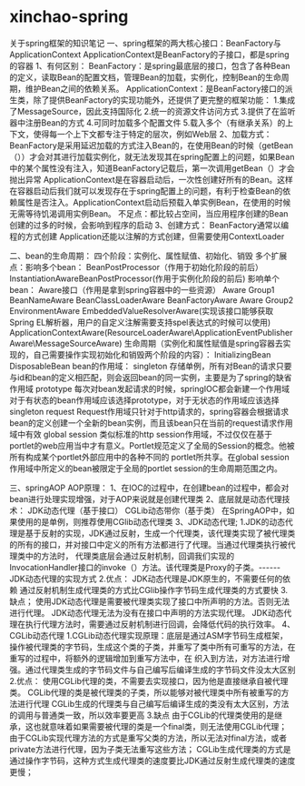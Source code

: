 # xinchao-spring
关于spring框架的知识笔记
一、spring框架的两大核心接口：BeanFactory与ApplicationContext
   ApplicationContext是BeanFactory的子接口，都是spring的容器
 1、有何区别：
   BeanFactory：是spring最底层的接口，包含了各种Bean的定义，读取Bean的配置文档，管理Bean的加载，实例化，控制Bean的生命周期，维护Bean之间的依赖关系。
   ApplicationContext：是BeanFactory接口的派生类，除了提供BeanFactory的实现功能外，还提供了更完整的框架功能：
     1.集成了MessageSource，因此支持国际化
     2.统一的资源文件访问方式
     3.提供了在监听器中注册Bean的方式
     4.可同时加载多个配置文件
     5.载入多个（有继承关系）的上下文，使得每一个上下文都专注于特定的层次，例如Web层
 2、加载方式：
   BeanFactory是采用延迟加载的方式注入Bean的，在使用Bean的时候（getBean（））才会对其进行加载实例化，就无法发现其在spring配置上的问题，如果Bean中的某个属性没有注入，知道BeanFactory记载后，第一次调用getBean（）才会抛出异常
   ApplicationContext是在容器启动后，一次性创建好所有的Bean。这样在容器启动后我们就可以发现存在于spring配置上的问题，有利于检查Bean的依赖属性是否注入。ApplicationContext启动后预载入单实例Bean，在使用的时候无需等待饥渴调用实例Bean。
   不足点：都比较占空间，当应用程序创建的Bean创建的过多的时候，会影响到程序的启动
3、创建方式：
   BeanFactory通常以编程的方式创建
   Application还能以注解的方式创建，但需要使用ContextLoader
   
二、bean的生命周期：
  四个阶段：实例化、属性赋值、初始化、销毁
  多个扩展点：影响多个bean：
               BeanPostProcessor（作用于初始化阶段的前后）
               InstantiationAwareBeanPostProcessor(作用于实例化阶段的前后)
            影响单个bean：
               Aware接口（作用是拿到spring容器中的一些资源）
                 Aware Group1
                   BeanNameAware
                   BeanClassLoaderAware
                   BeanFactoryAware
                 Aware Group2
                   EnvironmentAware
                   EmbeddedValueResolverAware(实现该接口能够获取Spring EL解析器，用户的自定义注解需要支持spel表达式的时候可以使用)
                   ApplicationContextAware(ResourceLoaderAware\ApplicationEventPublisherAware\MessageSourceAware)
           生命周期（实例化和属性赋值是spring容器去实现的，自己需要操作实现初始化和销毁两个阶段的内容）：
              InitializingBean
              DisposableBean
           bean的作用域：
              singleton
               <bean id="xxxxx" class="xxx.xxx.xxx" scope="singleton"></bean>
               存储单例，所有对Bean的请求只要与id和bean的定义相匹配，则会返回bean的同一实例，主要是为了spring的缺省作用域
              prototype
               <bean id="xxxxx" class="xxx.xxx.xxx" scope="prototype"></bean>
               每次对bean发起请求的时候，springIOC都会新建一个作用域
               对于有状态的bean作用域应该选择prototype，对于无状态的作用域应该选择singleton
              request
               <bean id="xxxxx" class="xxx.xxx.xxx" scope="request"></bean>
               Request作用域只针对于http请求的，spring容器会根据请求bean的定义创建一个全新的bean实例，而且该bean只在当前的request请求作用域中有效
              global session
               <bean id="xxxxx" class="xxx.xxx.xxx" scope="globalSession"></bean>
               类似标准的http session作用域，不过仅仅在基于portlet的web应用当中才有意义。Portlet规范定义了全局的Session的概念。他被所有构成某个portlet外部应用中的各种不同的                  portlet所共享。在global session作用域中所定义的bean被限定于全局的portlet session的生命周期范围之内。
              
三、springAOP
   AOP原理：
     1、在IOC的过程中，在创建bean的过程中，都会对bean进行处理实现增强，对于AOP来说就是创建代理类
     2、底层就是动态代理技术：
        JDK动态代理（基于接口）
        CGLib动态带你（基于类）
        在SpringAOP中，如果使用的是单例，则推荐使用CGlib动态代理类
     3、JDK动态代理;
        1.JDK的动态代理是基于反射的实现，JDK通过反射，生成一个代理类，该代理类实现了被代理类的所有的接口，并对接口中定义的所有方法都进行了代理。当通过代理类执行被代理类中的方法时，           代理类底层会通过反射机制，回调我们实现的InvocationHandler接口的invoke（）方法。该代理类是Proxy的子类。------JDK动态代理的实现方式
        2.优点：
          JDK动态代理是JDK原生的，不需要任何的依赖
          通过反射机制生成代理类的方式比CGlib操作字节码生成代理类的方式要快
        3.缺点；
          使用JDK动态代理是需要被代理类实现了接口中所声明的方法。否则无法进行代理。
          JDK动态代理无法为没有在接口中声明的方法实现代理。
          JDK动态代理在执行代理方法时，需要通过反射机制进行回调，会降低代码的执行效率。
     4、CGLib动态代理
        1.CGLib动态代理实现原理：底层是通过ASM字节码生成框架，操作被代理类的字节码，生成这个类的子类，并重写了类中所有可重写的方法，在重写的过程中，将额外的逻辑增加到重写方法中，在           织入到方法，对方法进行增强。通过代理类生成的字节码文件与自己编写后编译生成的字节码文件没太大区别
        2.优点：
          使用CGLib代理的类，不需要去实现接口，因为他是直接继承自被代理类。
          CGLib代理的类是被代理类的子类，所以能够对被代理类中所有被重写的方法进行代理
          CGLib生成的代理类与自己编写后编译生成的类没有太大区别，方法的调用与普通类一致，所以效率要更高
        3.缺点
          由于CGLib的代理类使用的是继承，这也就意味着如果需要被代理的类是一个final类，则无法使用CGLib代理；
          由于CGLib实现代理方法的方式是重写父类的方法，所以无法对final方法，或者private方法进行代理，因为子类无法重写这些方法；
          CGLib生成代理类的方式是通过操作字节码，这种方式生成代理类的速度要比JDK通过反射生成代理类的速度更慢；
        
              
